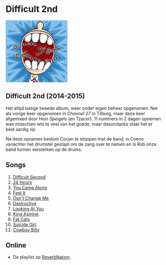 # Difficult 2nd

![Difficult 2nd](albums/difficult2nd/difficult2nd.jpg#albumcover)

## Difficult 2nd (2014-2015)

Het altijd lastige tweede album, weer onder eigen beheer opgenomen.
Net als vorige keer opgenomen in _Channel 27_ in Tilburg, maar deze keer afgemixed door _Hein Speigels_ (en Tzacor).
11 nummers in 2 dagen opnemen was misschien iets te veel van het goede, maar desondanks staat het er best aardig op.

Na deze opnames besloot Corjan te stoppen met de band, is Coeno vanachter het drumstel gestapt om de zang over te nemen en is Rob onze band komen versterken op de drums.

## Songs

1. [Difficult Second](albums/difficult2nd/difficultsecond.mp3)
2. [24 Hours](albums/difficult2nd/24hours.mp3)
3. [You Came Along](albums/difficult2nd/youcamealong.mp3)
4. [Feel It](albums/difficult2nd/feelit.mp3)
5. [Don't Change Me](albums/difficult2nd/dontchangeme.mp3)
6. [Destructive](albums/difficult2nd/destructive.mp3)
7. [Looking At You](albums/difficult2nd/lookingatyou.mp3)
8. [King Asinine](albums/difficult2nd/kingasinine.mp3)
9. [Fat Cats](albums/difficult2nd/fatcats.mp3)
10. [Suicide Girl](albums/difficult2nd/suicidegirl.mp3)
11. [Cowboy Billy](albums/difficult2nd/cowboybilly.mp3)

## Online

* De playlist op [ReverbNation](http://www.reverbnation.com/playlist/view_playlist/3542069?page_object=artist_795369).
